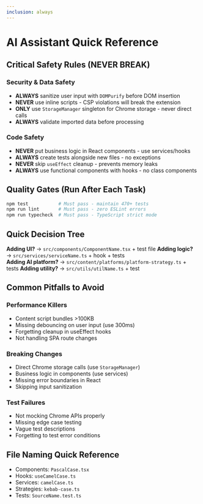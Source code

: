 ```yaml
---
inclusion: always
---
```


# AI Assistant Quick Reference

## Critical Safety Rules (NEVER BREAK)

### Security & Data Safety
- **ALWAYS** sanitize user input with `DOMPurify` before DOM insertion
- **NEVER** use inline scripts - CSP violations will break the extension
- **ONLY** use `StorageManager` singleton for Chrome storage - never direct calls
- **ALWAYS** validate imported data before processing

### Code Safety
- **NEVER** put business logic in React components - use services/hooks
- **ALWAYS** create tests alongside new files - no exceptions
- **NEVER** skip `useEffect` cleanup - prevents memory leaks
- **ALWAYS** use functional components with hooks - no class components

## Quality Gates (Run After Each Task)

```bash
npm test           # Must pass - maintain 470+ tests
npm run lint       # Must pass - zero ESLint errors
npm run typecheck  # Must pass - TypeScript strict mode
```

## Quick Decision Tree

**Adding UI?** → `src/components/ComponentName.tsx` + test file
**Adding logic?** → `src/services/serviceName.ts` + hook + tests  
**Adding AI platform?** → `src/content/platforms/platform-strategy.ts` + tests
**Adding utility?** → `src/utils/utilName.ts` + test

## Common Pitfalls to Avoid

### Performance Killers
- Content script bundles >100KB
- Missing debouncing on user input (use 300ms)
- Forgetting cleanup in useEffect hooks
- Not handling SPA route changes

### Breaking Changes
- Direct Chrome storage calls (use `StorageManager`)
- Business logic in components (use services)
- Missing error boundaries in React
- Skipping input sanitization

### Test Failures
- Not mocking Chrome APIs properly
- Missing edge case testing
- Vague test descriptions
- Forgetting to test error conditions

## File Naming Quick Reference

- Components: `PascalCase.tsx`
- Hooks: `useCamelCase.ts`
- Services: `camelCase.ts`
- Strategies: `kebab-case.ts`
- Tests: `SourceName.test.ts`